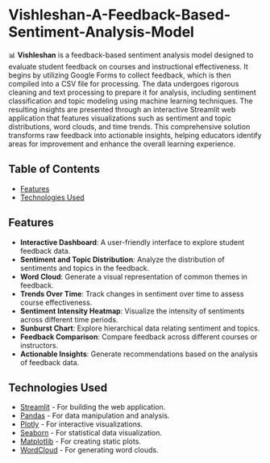 # Vishleshan-A-Feedback-Based-Sentiment-Analysis-Model


📊 **Vishleshan** is a feedback-based sentiment analysis model designed to evaluate student feedback on courses and instructional effectiveness. It begins by utilizing Google Forms to collect feedback, which is then compiled into a CSV file for processing. The data undergoes rigorous cleaning and text processing to prepare it for analysis, including sentiment classification and topic modeling using machine learning techniques. The resulting insights are presented through an interactive Streamlit web application that features visualizations such as sentiment and topic distributions, word clouds, and time trends. This comprehensive solution transforms raw feedback into actionable insights, helping educators identify areas for improvement and enhance the overall learning experience.

## Table of Contents
- [Features](#features)
- [Technologies Used](#technologies-used)

## Features
- **Interactive Dashboard**: A user-friendly interface to explore student feedback data.
- **Sentiment and Topic Distribution**: Analyze the distribution of sentiments and topics in the feedback.
- **Word Cloud**: Generate a visual representation of common themes in feedback.
- **Trends Over Time**: Track changes in sentiment over time to assess course effectiveness.
- **Sentiment Intensity Heatmap**: Visualize the intensity of sentiments across different time periods.
- **Sunburst Chart**: Explore hierarchical data relating sentiment and topics.
- **Feedback Comparison**: Compare feedback across different courses or instructors.
- **Actionable Insights**: Generate recommendations based on the analysis of feedback data.

## Technologies Used
- [Streamlit](https://streamlit.io/) - For building the web application.
- [Pandas](https://pandas.pydata.org/) - For data manipulation and analysis.
- [Plotly](https://plotly.com/python/) - For interactive visualizations.
- [Seaborn](https://seaborn.pydata.org/) - For statistical data visualization.
- [Matplotlib](https://matplotlib.org/) - For creating static plots.
- [WordCloud](https://github.com/amueller/word_cloud) - For generating word clouds.


